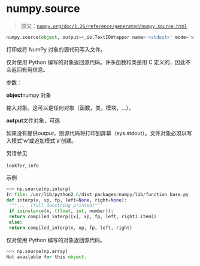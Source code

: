 # numpy.source

> 原文：[`numpy.org/doc/1.26/reference/generated/numpy.source.html`](https://numpy.org/doc/1.26/reference/generated/numpy.source.html)

```py
numpy.source(object, output=<_io.TextIOWrapper name='<stdout>' mode='w' encoding='utf-8'>)
```

打印或将 NumPy 对象的源代码写入文件。

仅对使用 Python 编写的对象返回源代码。许多函数和类是用 C 定义的，因此不会返回有用信息。

参数：

**object**numpy 对象

输入对象。这可以是任何对象（函数，类，模块，…）。

**output**文件对象，可选

如果没有提供*output*，则源代码将打印到屏幕（sys.stdout）。文件对象必须以写入模式‘w’或追加模式‘a’创建。

另请参见

`lookfor`, `info`

示例

```py
>>> np.source(np.interp)                        
In file: /usr/lib/python2.6/dist-packages/numpy/lib/function_base.py
def interp(x, xp, fp, left=None, right=None):
 """.... (full docstring printed)"""
 if isinstance(x, (float, int, number)):
 return compiled_interp([x], xp, fp, left, right).item()
 else:
 return compiled_interp(x, xp, fp, left, right) 
```

仅对使用 Python 编写的对象返回源代码。

```py
>>> np.source(np.array)                         
Not available for this object. 
```
